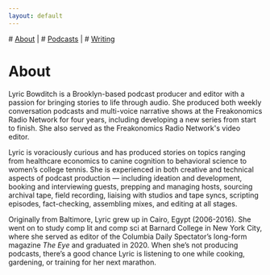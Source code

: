 ```yaml
---
layout: default
---
```


<nav>
  # <a href="/">About</a> |
  # <a href="/podcasts">Podcasts</a> |
  # <a href="/writing">Writing</a>
</nav>

# About

Lyric Bowditch is a Brooklyn-based podcast producer and editor with a passion for bringing stories to life through audio. She produced both weekly conversation podcasts and multi-voice narrative shows at the Freakonomics Radio Network for four years, including developing a new series from start to finish. She also served as the Freakonomics Radio Network's video editor. 

Lyric is voraciously curious and has produced stories on topics ranging from healthcare economics to canine cognition to behavioral science to women’s college tennis. She is experienced in both creative and technical aspects of podcast production — including ideation and development, booking and interviewing guests, prepping and managing hosts, sourcing archival tape, field recording, liaising with studios and tape syncs, scripting episodes, fact-checking, assembling mixes, and editing at all stages.

Originally from Baltimore, Lyric grew up in Cairo, Egypt (2006-2016). She went on to study comp lit and comp sci at Barnard College in New York City, where she served as editor of the Columbia Daily Spectator’s long-form magazine <i>The Eye</i> and graduated in 2020. When she’s not producing podcasts, there’s a good chance Lyric is listening to one while cooking, gardening, or training for her next marathon. 
